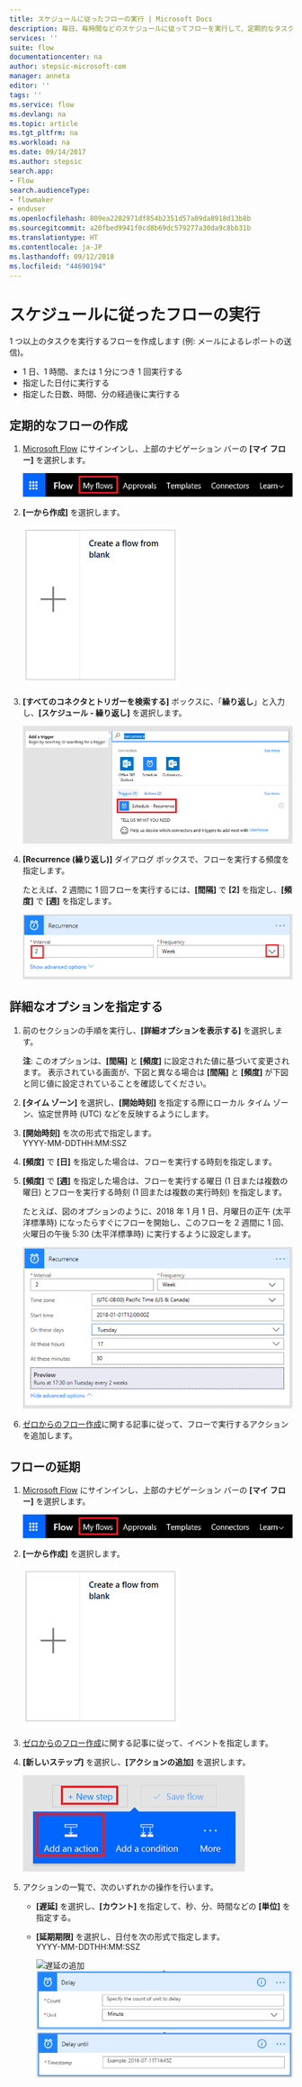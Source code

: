 ```yaml
---
title: スケジュールに従ったフローの実行 | Microsoft Docs
description: 毎日、毎時間などのスケジュールに従ってフローを実行して、定期的なタスクを自動化します。
services: ''
suite: flow
documentationcenter: na
author: stepsic-microsoft-com
manager: anneta
editor: ''
tags: ''
ms.service: flow
ms.devlang: na
ms.topic: article
ms.tgt_pltfrm: na
ms.workload: na
ms.date: 09/14/2017
ms.author: stepsic
search.app:
- Flow
search.audienceType:
- flowmaker
- enduser
ms.openlocfilehash: 809ea2202971df854b2351d57a09da8918d13b8b
ms.sourcegitcommit: a20fbed9941f0cd8b69dc579277a30da9c8bb31b
ms.translationtype: HT
ms.contentlocale: ja-JP
ms.lasthandoff: 09/12/2018
ms.locfileid: "44690194"
---
```

# <a name="run-flows-on-a-schedule"></a>スケジュールに従ったフローの実行
1 つ以上のタスクを実行するフローを作成します (例: メールによるレポートの送信)。

* 1 日、1 時間、または 1 分につき 1 回実行する
* 指定した日付に実行する
* 指定した日数、時間、分の経過後に実行する

## <a name="create-a-recurring-flow"></a>定期的なフローの作成
1. [Microsoft Flow](https://flow.microsoft.com) にサインインし、上部のナビゲーション バーの **[マイ フロー]** を選択します。
   
    ![[マイ フロー] オプション](./media/run-scheduled-tasks/create-flow.png)
2. **[一から作成]** を選択します。
   
    ![ゼロからフローを作成](./media/run-scheduled-tasks/create-from-blank.png)
3. **[すべてのコネクタとトリガーを検索する]** ボックスに、「**繰り返し**」と入力し、**[スケジュール - 繰り返し]** を選択します。
   
    ![繰り返しのトリガーを検索](./media/run-scheduled-tasks/select-recurrence.png)
4. **[Recurrence (繰り返し)]** ダイアログ ボックスで、フローを実行する頻度を指定します。
   
    たとえば、2 週間に 1 回フローを実行するには、**[間隔]** で **[2]** を指定し、**[頻度]** で **[週]** を指定します。
   
    ![定期的な実行の指定](./media/run-scheduled-tasks/specify-recurrence.png)

## <a name="specify-advanced-options"></a>詳細なオプションを指定する
1. 前のセクションの手順を実行し、**[詳細オプションを表示する]** を選択します。
   
    **注**: このオプションは、**[間隔]** と **[頻度]** に設定された値に基づいて変更されます。 表示されている画面が、下図と異なる場合は **[間隔]** と **[頻度]** が下図と同じ値に設定されていることを確認してください。
2. **[タイム ゾーン]** を選択し、**[開始時刻]** を指定する際にローカル タイム ゾーン、協定世界時 (UTC) などを反映するようにします。
3. **[開始時刻]** を次の形式で指定します。
   <br>YYYY-MM-DDTHH:MM:SSZ
4. **[頻度]** で **[日]** を指定した場合は、フローを実行する時刻を指定します。
5. **[頻度]** で **[週]** を指定した場合は、フローを実行する曜日 (1 日または複数の曜日) とフローを実行する時刻 (1 回または複数の実行時刻) を指定します。
   
    たとえば、図のオプションのように、2018 年 1 月 1 日、月曜日の正午 (太平洋標準時) になったらすぐにフローを開始し、このフローを 2 週間に 1 回、火曜日の午後 5:30 (太平洋標準時) に実行するように設定します。
   
    ![詳細なオプションを指定する](./media/run-scheduled-tasks/advanced-options.png)
6. [ゼロからのフロー作成](get-started-logic-flow.md)に関する記事に従って、フローで実行するアクションを追加します。

## <a name="delay-a-flow"></a>フローの延期
1. [Microsoft Flow](https://flow.microsoft.com) にサインインし、上部のナビゲーション バーの **[マイ フロー]** を選択します。
   
    ![ゼロからフローを作成](./media/run-scheduled-tasks/create-flow.png)
2. **[一から作成]** を選択します。
   
    ![ゼロからフローを作成](./media/run-scheduled-tasks/create-from-blank.png)
3. [ゼロからのフロー作成](get-started-logic-flow.md)に関する記事に従って、イベントを指定します。
4. **[新しいステップ]** を選択し、**[アクションの追加]** を選択します。
   
    ![フローにアクションを追加するオプション](./media/run-scheduled-tasks/add-action.png)
5. アクションの一覧で、次のいずれかの操作を行います。
   
   * **[遅延]** を選択し、**[カウント]** を指定して、秒、分、時間などの **[単位]** を指定する。
   * **[延期期限]** を選択し、日付を次の形式で指定します。<br>YYYY-MM-DDTHH:MM:SSZ
     
     ![遅延の追加](./media/run-scheduled-tasks/add-delay.png)
     ![時間の単位で遅延を指定](./media/run-scheduled-tasks/delay.png)
     ![延期期限を指定](./media/run-scheduled-tasks/delay-until.png)

